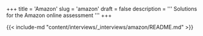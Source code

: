 +++
title = 'Amazon'
slug = 'amazon'
draft = false
description =  '''
Solutions for the Amazon online assessment
'''
+++

{{< include-md "content/interviews/_interviews/amazon/README.md" >}}
